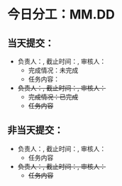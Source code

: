 # 今日分工：MM.DD

## 当天提交：
- 负责人：, 截止时间：, 审核人：
    - 完成情况：未完成
    - 任务内容：
- ~~负责人：, 截止时间：, 审核人：~~
    - ~~完成情况：已完成~~
    - ~~任务内容~~

## 非当天提交：
- 负责人：, 截止时间：, 审核人：
    - 任务内容
- ~~负责人：, 截止时间：, 审核人：~~
    - ~~任务内容~~
